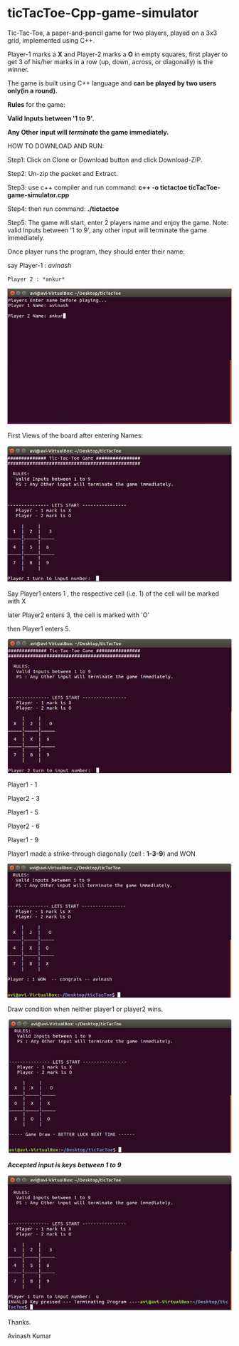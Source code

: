 # ticTacToe-Cpp-game-simulator

Tic-Tac-Toe, a paper-and-pencil game for two players, played on a 3x3 grid, implemented using C++.

Player-1 marks a **X** and Player-2 marks a **O** in empty squares, first player to get 3 of his/her marks in a row (up, down, across, or diagonally) is the winner.


The game is built using C++ language and **can be played by two users only(in a round).**


**Rules** for the game: 

**Valid Inputs between '1 to 9'.**

**Any Other input will *terminate* the game immediately.**


HOW TO DOWNLOAD AND RUN:

Step1: Click on Clone or Download button and click Download-ZIP.

Step2: Un-zip the packet and Extract.

Step3: use c++ compiler and run command:  **c++ -o tictactoe ticTacToe-game-simulator.cpp**

Step4: then run command:  **./tictactoe**

Step5: The game will start, enter 2 players name and enjoy the game. Note: valid Inputs between '1 to 9', any other input will terminate the game immediately.



Once player runs the program, they should enter their name:

say Player-1 : *avinash*

    Player 2 : *ankur*

![game-start-input-name](https://github.com/avinashav/ticTacToe-Cpp-game-simulator/blob/master/Screenshots/inputName.png)

First Views of the board after entering Names:

![First-View-gameboard](https://github.com/avinashav/ticTacToe-Cpp-game-simulator/blob/master/Screenshots/1stView.png)

Say Player1 enters 1 , the respective cell (i.e. 1) of the cell will be marked with X

later Player2 enters 3, the cell is marked with 'O'

then Player1 enters 5.

![player-Input-1-3-5](https://github.com/avinashav/ticTacToe-Cpp-game-simulator/blob/master/Screenshots/afterGivingInput135.png)

Player1 - 1

Player2 - 3

Player1 - 5

Player2 - 6

Player1 - 9

Player1 made a strike-through diagonally (cell : **1-3-9**) and WON

![player-Input-1-3-5-6-9-won](https://github.com/avinashav/ticTacToe-Cpp-game-simulator/blob/master/Screenshots/givingInput13569.png)

Draw condition when neither player1 or player2 wins.

![game-Draw](https://github.com/avinashav/ticTacToe-Cpp-game-simulator/blob/master/Screenshots/GameDraw.png)

***Accepted input is keys between 1 to 9***

![wrong-Key-Termination](https://github.com/avinashav/ticTacToe-Cpp-game-simulator/blob/master/Screenshots/invalidKey.png)


Thanks.

Avinash Kumar
